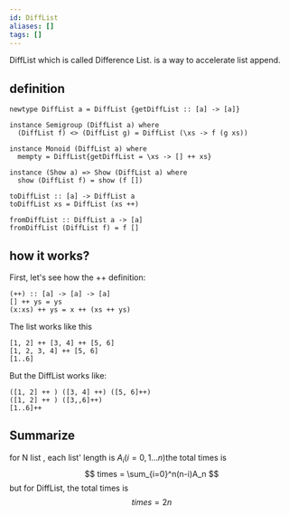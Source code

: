 ```yaml
---
id: DiffList
aliases: []
tags: []
---
```


DiffList which is called Difference List. is a way to accelerate list append.

## definition
```
newtype DiffList a = DiffList {getDiffList :: [a] -> [a]}

instance Semigroup (DiffList a) where
  (DiffList f) <> (DiffList g) = DiffList (\xs -> f (g xs))

instance Monoid (DiffList a) where
  mempty = DiffList{getDiffList = \xs -> [] ++ xs}

instance (Show a) => Show (DiffList a) where
  show (DiffList f) = show (f [])

toDiffList :: [a] -> DiffList a
toDiffList xs = DiffList (xs ++)

fromDiffList :: DiffList a -> [a]
fromDiffList (DiffList f) = f []

```

## how it works?

First, let's see how the ++ definition:
```
(++) :: [a] -> [a] -> [a]
[] ++ ys = ys
(x:xs) ++ ys = x ++ (xs ++ ys)
```

The list works like this 
```
[1, 2] ++ [3, 4] ++ [5, 6]
[1, 2, 3, 4] ++ [5, 6]
[1..6]
```

But the DiffList works like:
```
([1, 2] ++ ) ([3, 4] ++) ([5, 6]++)
([1, 2] ++ ) ([3,,6]++)
[1..6]++
```

## Summarize

for N list , each list' length is $A_i(i=0, 1\dots n)$the total times is 
$$
times = \sum_{i=0}^n(n-i)A_n
$$
but for DiffList, the total times is 
$$
times = 2n
$$

